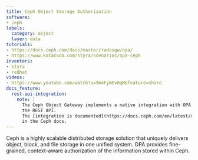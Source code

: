 ```yaml
---
title: Ceph Object Storage Authorization
software:
- ceph
labels:
  category: object
  layer: data
tutorials:
- https://docs.ceph.com/docs/master/radosgw/opa/
- https://www.katacoda.com/styra/scenarios/opa-ceph
inventors:
- styra
- redhat
videos:
- https://www.youtube.com/watch?v=9m4FymEvOqM&feature=share
docs_feature:
  rest-api-integration:
    note: |
      The Ceph Object Gateway implements a native integration with OPA using
      the REST API.
      The [integration is documented](https://docs.ceph.com/en/latest/radosgw/opa/)
      in the Ceph docs.
---
```

Ceph is a highly scalable distributed storage solution that uniquely delivers object, block, and file storage in one unified system.  OPA provides fine-grained, context-aware authorization of the information stored within Ceph.
